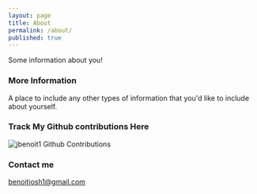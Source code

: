 ```yaml
---
layout: page
title: About
permalink: /about/
published: true
---
```


Some information about you!

### More Information

A place to include any other types of information that you'd like to include about yourself.

### Track My Github contributions Here

<img src="http://ghchart.rshah.org/276298/jbenoit1" alt="jbenoit1 Github Contributions">


### Contact me

[benoitjosh1@gmail.com](benoitjosh1@gmail.com)
